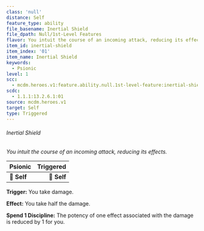 ```yaml
---
class: 'null'
distance: Self
feature_type: ability
file_basename: Inertial Shield
file_dpath: Null/1st-Level Features
flavor: You intuit the course of an incoming attack, reducing its effects.
item_id: inertial-shield
item_index: '01'
item_name: Inertial Shield
keywords:
  - Psionic
level: 1
scc:
  - mcdm.heroes.v1:feature.ability.null.1st-level-feature:inertial-shield
scdc:
  - 1.1.1:13.2.6.1:01
source: mcdm.heroes.v1
target: Self
type: Triggered
---
```


###### Inertial Shield

*You intuit the course of an incoming attack, reducing its effects.*

| **Psionic** | **Triggered** |
| ----------- | ------------: |
| **📏 Self** |   **🎯 Self** |

**Trigger:** You take damage.

**Effect:** You take half the damage.

**Spend 1 Discipline:** The potency of one effect associated with the damage is reduced by 1 for you.
